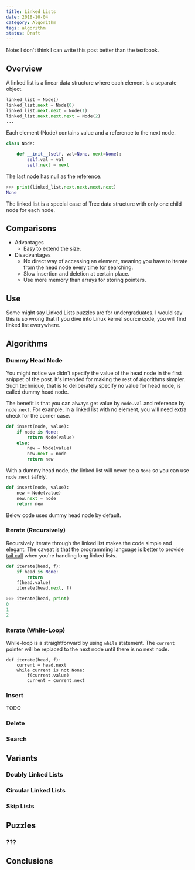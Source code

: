 ```yaml
---
title: Linked Lists
date: 2018-10-04
category: Algorithm
tags: algorithm
status: Draft
---
```


Note: I don't think I can write this post better than the textbook.

## Overview

A linked list is a linear data structure where each element is a separate object.

```python
linked_list = Node()
linked_list.next = Node(0)
linked_list.next.next = Node(1)
linked_list.next.next.next = Node(2)
...
```

Each element (Node) contains value and a reference to the next node.

```python
class Node:

    def __init__(self, val=None, next=None):
        self.val = val
        self.next = next
```

The last node has null as the reference. 

```python
>>> print(linked_list.next.next.next.next)
None
```

The linked list is a special case of Tree data structure with only one child node for each node.

## Comparisons

* Advantages
    * Easy to extend the size.
* Disadvantages
    * No direct way of accessing an element, meaning you have to iterate from the head node every time for searching.
    * Slow insertion and deletion at certain place.
    * Use more memory than arrays for storing pointers.

## Use

Some might say Linked Lists puzzles are for undergraduates. I would say this is so wrong that if you dive into Linux kernel source code, you will find linked list everywhere.

## Algorithms

### Dummy Head Node

You might notice we didn't specify the value of the head node in the first snippet of the post.
It's intended for making the rest of algorithms simpler. Such technique, that is to deliberately specify no value for head node, is called dummy head node.

The benefit is that you can always get value by `node.val` and reference by `node.next`. For example, In a linked list with no element, you will need extra check for the corner case.

```python
def insert(node, value):
    if node is None:
        return Node(value)
    else:
        new = Node(value)
        new.next = node
        return new
```

With a dummy head node, the linked list will never be a `None` so you can use `node.next` safely.

```python
def insert(node, value):
    new = Node(value)
    new.next = node
    return new
```

Below code uses dummy head node by default.

### Iterate (Recursively)

Recursively iterate through the linked list makes the code simple and elegant. The caveat is that the programming language is better to provide [tail call](https://en.wikipedia.org/wiki/Tail_call) when you're handling long linked lists.

```python
def iterate(head, f):
    if head is None:
        return
    f(head.value)
    iterate(head.next, f)

>>> iterate(head, print)
0
1
2
```

### Iterate (While-Loop)

While-loop is a straightforward by using `while` statement. The `current` pointer will be replaced to the next node until there is no next node.

```
def iterate(head, f):
    current = head.next
    while current is not None:
        f(current.value)
        current = current.next
```

### Insert

TODO

### Delete

### Search

## Variants

### Doubly Linked Lists

### Circular Linked Lists

### Skip Lists

## Puzzles

### ???

## Conclusions

